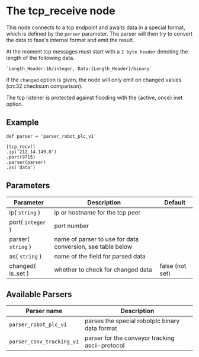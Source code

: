 The tcp_receive node
=====================

This node connects to a tcp endpoint and awaits data in a special format, which is defined by the `parser` parameter.
The parser will then try to convert the data to faxe's internal format and emit the result.

At the moment tcp messages must start with a `2 byte header` denoting the length of the following data.

    `Length_Header:16/integer, Data:{Length_Header}/binary`
    
If the `changed` option is given, the node will only emit on changed values (crc32 checksum comparison).

The tcp listener is protected against flooding with the {active, once} inet option.

Example
-------

```dfs  
def parser = 'parser_robot_plc_v1'

|tcp_recv()
.ip('212.14.149.8')
.port(9715)
.parser(parser)
.as('data')
```     


Parameters
----------

Parameter     | Description | Default 
--------------|-------------|--------- 
ip( `string` )| ip or hostname for the tcp peer | 
port( `integer` )| port number |
parser( `string` )| name of parser to use for data conversion, see table below|
as( `string` ) | name of the field for parsed data|
changed( is_set )| whether to check for changed data| false (not set) 

Available Parsers
-----------------

Parser name            | Description
-----------------------|-------------------------------------------------
`parser_robot_plc_v1`  | parses the special robotplc binary data format
`parser_conv_tracking_v1`|parser for the conveyor tracking ascii-protocol